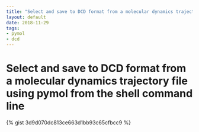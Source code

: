 ```yaml
---
title: "Select and save to DCD format from a molecular dynamics trajectory file using pymol from the shell command line"
layout: default
date: 2018-11-29
tags:
- pymol
- dcd
---
```


# Select and save to DCD format from a molecular dynamics trajectory file using pymol from the shell command line

{% gist 3d9d070dc813ce663d1bb93c65cfbcc9 %}
